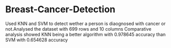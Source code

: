 # Breast-Cancer-Detection
Used KNN and SVM to detect wether a person is diaognosed with cancer or not.Analysed the dataset with 699 rows and 10 columns Comparative analysis showed KNN being a better algorithm with 0.978645 accuracy than SVM with 0.654628  accuracy

